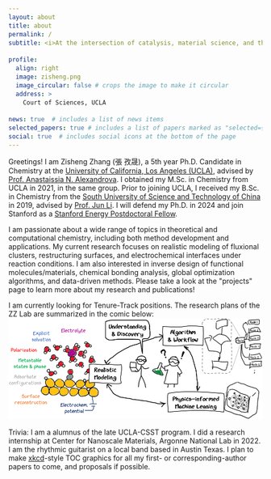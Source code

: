 ```yaml
---
layout: about
title: about
permalink: /
subtitle: <i>At the intersection of catalysis, material science, and theoretical chemistry</i><br><b><font size="4">Seeking 2024 tenure-track position</font></b>

profile:
  align: right
  image: zisheng.png
  image_circular: false # crops the image to make it circular
  address: >
    Court of Sciences, UCLA

news: true  # includes a list of news items
selected_papers: true # includes a list of papers marked as "selected={true}"
social: true  # includes social icons at the bottom of the page
---
```


Greetings! I am Zisheng Zhang (張 孜晟), a 5th year Ph.D. Candidate in Chemistry at the [University of California, Los Angeles (UCLA)](https://www.chemistry.ucla.edu/), advised by [Prof. Anastaissia N. Alexandrova](http://www.chem.ucla.edu/~ana/). I obtained my M.Sc. in Chemistry from UCLA in 2021, in the same group. Prior to joining UCLA, I received my B.Sc. in Chemistry from the [South University of Science and Technology of China](http://science-en.sustech.edu.cn/research/focusd/id/436.html) in 2019, advised by [Prof. Jun Li](http://www.junlilab.org/). I will defend my Ph.D. in 2024 and join Stanford as a [Stanford Energy Postdoctoral Fellow](https://energypostdoc.stanford.edu/).

I am passionate about a wide range of topics in theoretical and computational chemistry, including both method development and applications. My current research focuses on realistic modeling of fluxional clusters, restructuring surfaces, and electrochemical interfaces under reaction conditions. I am also interested in inverse design of functional molecules/materials, chemical bonding analysis, global optimization algorithms, and data-driven methods. Please take a look at the "projects" page to learn more about my research and publications!

I am currently looking for Tenure-Track positions. The research plans of the ZZ Lab are summarized in the comic below:
![](assets/img/research_plan.png)

Trivia: I am a alumnus of the late UCLA-CSST program. I did a research internship at Center for Nanoscale Materials, Argonne National Lab in 2022. I am the rhythmic guitarist on a local band based in Austin Texas. I plan to make [xkcd](https://xkcd.com/)-style TOC graphics for all my first- or corresponding-author papers to come, and proposals if possible.

<!-- - Statistical ensemble representation of dynamic clusters and restructuring surfaces in catalytic conditions.
- Development of global optimizers with grand canonical and multi-objective functionality for structure search of crystals, clusters, and surfaces.
- Realistic modeling of electrocatalytic interface to understand the roles of pH, electrode potential, solvation, and electrolyte additives.
- Direct and inverse design of functional molecules and materials for CO$_2$ capture and electroreduction. -->



<!-- Write your biography here. Tell the world about yourself. Link to your favorite [subreddit](http://reddit.com). You can put a picture in, too. The code is already in, just name your picture `prof_pic.jpg` and put it in the `img/` folder.

Put your address / P.O. box / other info right below your picture. You can also disable any these elements by editing `profile` property of the YAML header of your `_pages/about.md`. Edit `_bibliography/papers.bib` and Jekyll will render your [publications page](/al-folio/publications/) automatically.

Link to your social media connections, too. This theme is set up to use [Font Awesome icons](http://fortawesome.github.io/Font-Awesome/) and [Academicons](https://jpswalsh.github.io/academicons/), like the ones below. Add your Facebook, Twitter, LinkedIn, Google Scholar, or just disable all of them. -->
